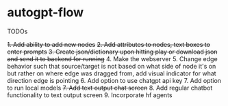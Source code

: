 # autogpt-flow

TODOs

~~1. Add ability to add new nodes~~
~~2. Add attributes to nodes, text boxes to enter prompts~~
~~3. Create json/dictionary upon hitting play or download json and send it to backend for running~~
4. Make the webserver
5. Change edge behavior such that source/target is not based on what side of node it's on but rather on where edge was dragged from, add visual indicator for what direction edge is pointing
6. Add option to use chatgpt api key
7. Add option to run local models
~~7. Add text output chat screen~~
8. Add regular chatbot functionality to text output screen
9. Incorporate hf agents 

